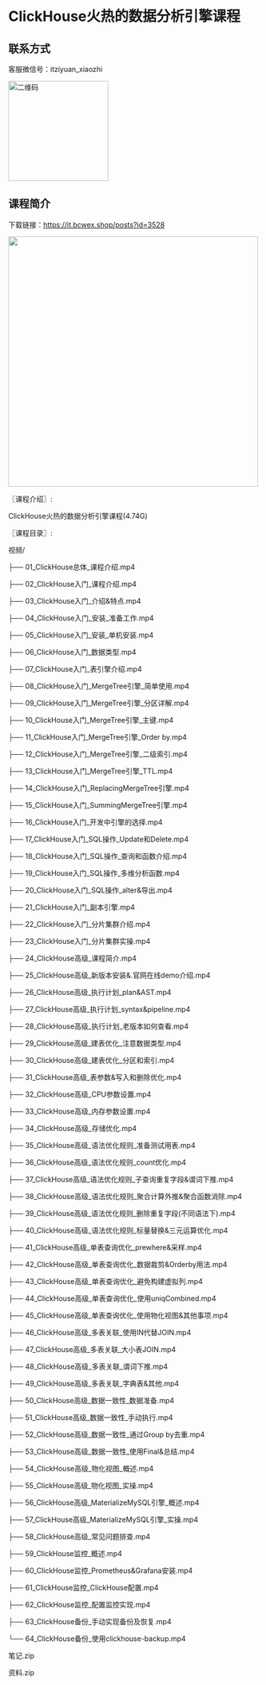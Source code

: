 # ClickHouse火热的数据分析引擎课程

## 联系方式

客服微信号：itziyuan_xiaozhi

<img src="https://ziyuanyun.oss-cn-guangzhou.aliyuncs.com/common/20240614073449/666b82192834a.jpg" width="200" height="200" alt="二维码">

## 课程简介

下载链接：https://it.bcwex.shop/posts?id=3528

<img src="https://ziyuanyun.oss-cn-guangzhou.aliyuncs.com/yun/20240515185216/664493e0767a4.jpg" width="500" alt="">

  〖课程介绍〗:

 ClickHouse火热的数据分析引擎课程(4.74G)

 〖课程目录〗:

 视频/

 ├── 01_ClickHouse总体_课程介绍.mp4

 ├── 02_ClickHouse入门_课程介绍.mp4

 ├── 03_ClickHouse入门_介绍&amp;特点.mp4

 ├── 04_ClickHouse入门_安装_准备工作.mp4

 ├── 05_ClickHouse入门_安装_单机安装.mp4

 ├── 06_ClickHouse入门_数据类型.mp4

 ├── 07_ClickHouse入门_表引擎介绍.mp4

 ├── 08_ClickHouse入门_MergeTree引擎_简单使用.mp4

 ├── 09_ClickHouse入门_MergeTree引擎_分区详解.mp4

 ├── 10_ClickHouse入门_MergeTree引擎_主键.mp4

 ├── 11_ClickHouse入门_MergeTree引擎_Order by.mp4

 ├── 12_ClickHouse入门_MergeTree引擎_二级索引.mp4

 ├── 13_ClickHouse入门_MergeTree引擎_TTL.mp4

 ├── 14_ClickHouse入门_ReplacingMergeTree引擎.mp4

 ├── 15_ClickHouse入门_SummingMergeTree引擎.mp4

 ├── 16_ClickHouse入门_开发中引擎的选择.mp4

 ├── 17_ClickHouse入门_SQL操作_Update和Delete.mp4

 ├── 18_ClickHouse入门_SQL操作_查询和函数介绍.mp4

 ├── 19_ClickHouse入门_SQL操作_多维分析函数.mp4

 ├── 20_ClickHouse入门_SQL操作_alter&amp;导出.mp4

 ├── 21_ClickHouse入门_副本引擎.mp4

 ├── 22_ClickHouse入门_分片集群介绍.mp4

 ├── 23_ClickHouse入门_分片集群实操.mp4

 ├── 24_ClickHouse高级_课程简介.mp4

 ├── 25_ClickHouse高级_新版本安装&amp;.官网在线demo介绍.mp4

 ├── 26_ClickHouse高级_执行计划_plan&amp;AST.mp4

 ├── 27_ClickHouse高级_执行计划_syntax&amp;pipeline.mp4

 ├── 28_ClickHouse高级_执行计划_老版本如何查看.mp4

 ├── 29_ClickHouse高级_建表优化_注意数据类型.mp4

 ├── 30_ClickHouse高级_建表优化_分区和索引.mp4

 ├── 31_ClickHouse高级_表参数&amp;写入和删除优化.mp4

 ├── 32_ClickHouse高级_CPU参数设置.mp4

 ├── 33_ClickHouse高级_内存参数设置.mp4

 ├── 34_ClickHouse高级_存储优化.mp4

 ├── 35_ClickHouse高级_语法优化规则_准备测试用表.mp4

 ├── 36_ClickHouse高级_语法优化规则_count优化.mp4

 ├── 37_ClickHouse高级_语法优化规则_子查询重复字段&amp;谓词下推.mp4

 ├── 38_ClickHouse高级_语法优化规则_聚合计算外推&amp;聚合函数消除.mp4

 ├── 39_ClickHouse高级_语法优化规则_删除重复字段(不同语法下).mp4

 ├── 40_ClickHouse高级_语法优化规则_标量替换&amp;三元运算优化.mp4

 ├── 41_ClickHouse高级_单表查询优化_prewhere&amp;采样.mp4

 ├── 42_ClickHouse高级_单表查询优化_数据裁剪&amp;Orderby用法.mp4

 ├── 43_ClickHouse高级_单表查询优化_避免构建虚拟列.mp4

 ├── 44_ClickHouse高级_单表查询优化_使用uniqCombined.mp4

 ├── 45_ClickHouse高级_单表查询优化_使用物化视图&amp;其他事项.mp4

 ├── 46_ClickHouse高级_多表关联_使用IN代替JOIN.mp4

 ├── 47_ClickHouse高级_多表关联_大小表JOIN.mp4

 ├── 48_ClickHouse高级_多表关联_谓词下推.mp4

 ├── 49_ClickHouse高级_多表关联_字典表&amp;其他.mp4

 ├── 50_ClickHouse高级_数据一致性_数据准备.mp4

 ├── 51_ClickHouse高级_数据一致性_手动执行.mp4

 ├── 52_ClickHouse高级_数据一致性_通过Group by去重.mp4

 ├── 53_ClickHouse高级_数据一致性_使用Final&amp;总结.mp4

 ├── 54_ClickHouse高级_物化视图_概述.mp4

 ├── 55_ClickHouse高级_物化视图_实操.mp4

 ├── 56_ClickHouse高级_MaterializeMySQL引擎_概述.mp4

 ├── 57_ClickHouse高级_MaterializeMySQL引擎_实操.mp4

 ├── 58_ClickHouse高级_常见问题排查.mp4

 ├── 59_ClickHouse监控_概述.mp4

 ├── 60_ClickHouse监控_Prometheus&amp;Grafana安装.mp4

 ├── 61_ClickHouse监控_ClickHouse配置.mp4

 ├── 62_ClickHouse监控_配置监控实现.mp4

 ├── 63_ClickHouse备份_手动实现备份及恢复.mp4

 └── 64_ClickHouse备份_使用clickhouse-backup.mp4

 笔记.zip

 资料.zip

  